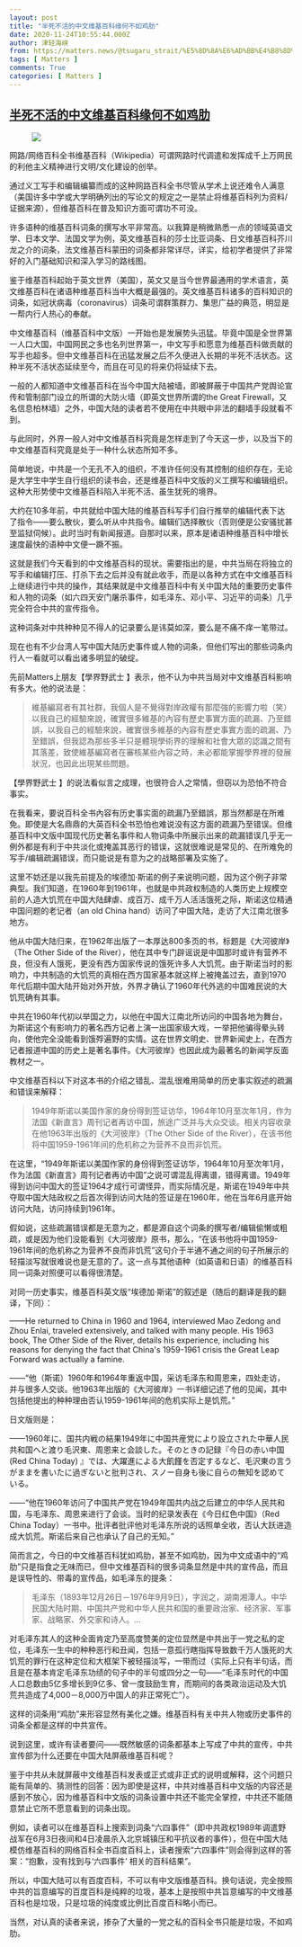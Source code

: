 ```yaml
---
layout: post
title: "半死不活的中文维基百科缘何不如鸡肋"
date: 2020-11-24T10:55:44.000Z
author: 津轻海峡
from: https://matters.news/@tsugaru_strait/%E5%8D%8A%E6%AD%BB%E4%B8%8D%E6%B4%BB%E7%9A%84%E4%B8%AD%E6%96%87%E7%BB%B4%E5%9F%BA%E7%99%BE%E7%A7%91%E7%BC%98%E4%BD%95%E4%B8%8D%E5%A6%82%E9%B8%A1%E8%82%8B-bafybeig7h7xlojkm7q7kyuchvrafmyf3juh7fux3sixsxlwnwpahcdncja
tags: [ Matters ]
comments: True
categories: [ Matters ]
---
```

<!--1606215344000-->
[半死不活的中文维基百科缘何不如鸡肋](https://matters.news/@tsugaru_strait/%E5%8D%8A%E6%AD%BB%E4%B8%8D%E6%B4%BB%E7%9A%84%E4%B8%AD%E6%96%87%E7%BB%B4%E5%9F%BA%E7%99%BE%E7%A7%91%E7%BC%98%E4%BD%95%E4%B8%8D%E5%A6%82%E9%B8%A1%E8%82%8B-bafybeig7h7xlojkm7q7kyuchvrafmyf3juh7fux3sixsxlwnwpahcdncja)
------

<div>
<figure class="image"><img src="https://assets.matters.news/embed/452e3fca-16f0-4c48-9142-2c1abe5a4cf1.jpeg" data-asset-id="452e3fca-16f0-4c48-9142-2c1abe5a4cf1" referrerpolicy="no-referrer"><figcaption><span></span></figcaption></figure><p>网路/网络百科全书维基百科（Wikipedia）可谓网路时代调遣和发挥成千上万网民的利他主义精神进行文明/文化建设的创举。</p><p>通过义工写手和编辑编纂而成的这种网路百科全书尽管从学术上说还难令人满意（美国许多中学或大学明确列出的写论文的规定之一是禁止将维基百科列为资料/证据来源），但维基百科在普及知识方面可谓功不可没。</p><p>许多语种的维基百科词条的撰写水平非常高。以我算是稍微熟悉一点的领域英语文学、日本文学、法国文学为例，英文维基百科的莎士比亚词条、日文维基百科芥川龙之介的词条，法文维基百科蒙田的词条都非常详尽，详实，给初学者提供了非常好的入门基础知识和深入学习的路线图。</p><p>鉴于维基百科起始于英文世界（美国），英文又是当今世界最通用的学术语言，英文维基百科在诸语种维基百科当中大概是最强的。英文维基百科诸多的百科知识的词条，如冠状病毒（coronavirus）词条可谓群策群力、集思广益的典范，明显是一帮内行人热心的奉献。</p><p>中文维基百科（维基百科中文版）一开始也是发展势头迅猛。毕竟中国是全世界第一人口大国，中国网民之多也名列世界第一，中文写手和愿意为维基百科做贡献的写手也超多。但中文维基百科在迅猛发展之后不久便进入长期的半死不活状态。这种半死不活状态延续至今，而且在可见的将来仍将延续下去。</p><p>一般的人都知道中文维基百科在当今中国大陆被墙，即被屏蔽于中国共产党舆论宣传和管制部门设立的所谓的大防火墙（即英文世界所谓的the Great Firewall，又名信息柏林墙）之外，中国大陆的读者若不使用在中共眼中非法的翻墙手段就看不到。</p><p>与此同时，外界一般人对中文维基百科究竟是怎样走到了今天这一步，以及当下的中文维基百科究竟是处于一种什么状态所知不多。</p><p>简单地说，中共是一个无孔不入的组织，不准许任何没有其控制的组织存在，无论是大学生中学生自行组织的读书会，还是维基百科中文版的义工撰写和编辑组织。这种大形势使中文维基百科陷入半死不活、虽生犹死的境界。</p><p>大约在10多年前，中共就给中国大陆的维基百科写手们自行推举的编辑代表下达了指令——要么散伙，要么听从中共指令。编辑们选择散伙（否则便是公安骚扰甚至监狱伺候）。此时当时有新闻报道。自那时以来，原本是诸语种维基百科中增长速度最快的语种中文便一蹶不振。</p><p>这就是我们今天看到的中文维基百科的现状。需要指出的是，中共当局在将独立的写手和编辑打压、打杀下去之后并没有就此收手，而是以各种方式在中文维基百科上继续进行中共的操作，其结果就是中文维基百科中有关中国大陆的重要历史事件和人物的词条（如六四天安门屠杀事件，如毛泽东、邓小平、习近平的词条）几乎完全符合中共的宣传指令。</p><p>这种词条对中共种种见不得人的记录要么是讳莫如深，要么是不痛不痒一笔带过。</p><p>现在也有不少台湾人写中国大陆历史事件或人物的词条，但他们写出的那些词条内行人一看就可以看出诸多明显的破绽。</p><p>先前Matters上朋友【學界野武士 】表示，他不认为中共当局对中文维基百科影响有多大。他的说法是：</p><blockquote>維基編寫者有其社群，我個人是不覺得對岸政權有那麼強的影響力啦（笑）以我自己的經驗來說，確實很多維基的內容有歷史事實方面的疏漏、乃至錯誤，以我自己的經驗來說，確實很多維基的內容有歷史事實方面的疏漏、乃至錯誤，但我認為那些多半只是體現學術界的理解和社會大眾的認識之間有其落差，致使維基編寫者在審核某些內容之時，未必都能掌握學界裡的發展狀況，也因此出現某些問題。</blockquote><p>【學界野武士 】的说法看似言之成理，也很符合人之常情，但窃以为恐怕不符合事实。</p><p>在我看来，要说百科全书內容有历史事实面的疏漏乃至錯誤，那当然都是在所难免。即使是大名鼎鼎的大英百科全书恐怕也难说没有这方面的疏漏乃至错误。但维基百科中文版中国现代历史著名事件和人物词条中所展示出来的疏漏错误几乎无一例外都是有利于中共淡化或掩盖其恶行的错误，这就很难说是常见的、在所难免的写手/编辑疏漏错误，而只能说是有意为之的战略部署及实施了。</p><p>这里不妨还是以我先前提及的埃德加·斯诺的例子来说明问题，因为这个例子非常典型。我们知道，在1960年到1961年，也就是中共政权制造的人类历史上规模空前的人造大饥荒在中国大陆肆虐、成百万、成千万人活活饿死之际，斯诺这位精通中国问题的老记者（an old China hand）访问了中国大陆，走访了大江南北很多地方。</p><p>他从中国大陆归来，在1962年出版了一本厚达800多页的书，标题是《大河彼岸》（The Other Side of the River），他在其中专门辟谣说是中国那时或许有营养不良，但没有人饿死，更没有西方国家传说的饿死许多人大饥荒。由于斯诺当时的影响力，中共制造的大饥荒的真相在西方国家基本就这样上被掩盖过去，直到1970年代后期中国大陆开始对外开放，外界才确认了1960年代外逃的中国难民说的大饥荒确有其事。</p><p>中共在1960年代初以举国之力，以他在中国大江南北所访问的中国各地为舞台，为斯诺这个有影响力的著名西方记者上演一出国家级大戏，一举把他骗得晕头转向，使他完全没能看到饿殍遍野的实情。这在世界文明史、世界新闻史上，在西方记者报道中国的历史上是著名事件。《大河彼岸》也因此成为最著名的新闻学反面教材之一。</p><p>中文维基百科以下对这本书的介绍之错乱、混乱很难用简单的历史事实叙述的疏漏和错误来解释：</p><blockquote>1949年斯诺以美国作家的身份得到签证访华，1964年10月至次年1月，作为法国《新直言》周刊记者再访中国，旅途广泛并与大众交谈。相关内容收录在他1963年出版的《大河彼岸》（The Other Side of the River），在该书他将中国1959-1961年间的危机称之为营养不良而非饥荒。</blockquote><p>在这里，“1949年斯诺以美国作家的身份得到签证访华，1964年10月至次年1月，作为法国《新直言》周刊记者再访中国”之说可谓混乱得离谱，错得离谱。1949年得到访问中国大的签证1964才成行可谓怪异，而实际情况是，斯诺在1949年中共夺取中国大陆政权之后首次得到访问大陆的签证是在1960年，他在当年6月底开始访问大陆，访问持续到1961年。</p><p>假如说，这些疏漏错误都是无意为之，都是源自这个词条的撰写者/编辑偷懒或粗疏，或是因为他们没能看到《大河彼岸》原书，那么，“在该书他将中国1959-1961年间的危机称之为营养不良而非饥荒”这句介于半通不通之间的句子所展示的轻描淡写就很难说也是无意的了。这一点与其他语种（如英语和日语）的维基百科同一词条对照便可以看得很清楚。</p><p>对同一历史事实，维基百科英文版“埃德加·斯诺”的叙述是（随后的翻译是我的翻译，下同）：</p><p>——He returned to China in 1960 and 1964, interviewed Mao Zedong and Zhou Enlai, traveled extensively, and talked with many people. His 1963 book, The Other Side of the River, details his experience, including his reasons for denying the fact that China's 1959-1961 crisis the Great Leap Forward was actually a famine.</p><p>——“他（斯诺）1960年和1964年重返中国，采访毛泽东和周恩来，四处走访，并与很多人交谈。他1963年出版的《大河彼岸》一书详细记述了他的见闻，其中包括他提出的种种理由否认1959-1961年间的危机实际上是饥荒。”</p><p>日文版则是：</p><p>——1960年に、国共内戦の結果1949年に中国共産党により設立された中華人民共和国へと渡り毛沢東、周恩来と会談した。そのときの記録『今日の赤い中国 (Red China Today) 』では、大躍進による大飢饉を否定するなど、毛沢東の言うがままを書いたに過ぎないと批判され、スノー自身も後に自らの無知を認めている。</p><p>——“他在1960年访问了中国共产党在1949年国共内战之后建立的中华人民共和国，与毛泽东、周恩来进行了会谈。当时的纪录发表在《今日红色中国》（Red China Today）一书中。批评者批评他对毛泽东所说的话照单全收，否认大跃进造成大饥荒。斯诺后来自己也承认了自己的无知。”</p><p>简而言之，今日的中文维基百科犹如鸡肋，甚至不如鸡肋，因为中文成语中的“鸡肋”只是指食之无味而已，但中文维基百科的很多词条显然是中共的宣传品，而且是误导性的、带毒的宣传品，如毛泽东的提条：</p><blockquote>毛泽东（1893年12月26日－1976年9月9日），字润之，湖南湘潭人。中华民国大陆时期、中国共产党和中华人民共和国的重要政治家、经济家、军事家、战略家、外交家和诗人。...</blockquote><p>对毛泽东其人的这种全面肯定乃至高度赞美的定位显然是中共出于一党之私的定位，毛泽东一生中的种种恶行和丑闻，包括一意孤行瞎指挥导致数千万人饿死的大饥荒的罪行在这种定位和大框架下被轻描淡写，一带而过（实际上只有半句话，而且是在基本肯定毛泽东功绩的句子中的半句或四分之一句——“毛泽东时代的中国人口总数由5亿多增长到9亿多、曾一度鼓励生育，而期间的各类政治运动及大饥荒共造成了4,000－8,000万中国人的非正常死亡”）。</p><p>这样的词条用“鸡肋”来形容显然有美化之嫌。维基百科有关中共人物或历史事件的词条全都是这样的中共宣传。</p><p>说到这里，或许有读者要问——既然敏感的词条都基本上写成了中共的宣传，中共宣传部为什么还要在中国大陆屏蔽维基百科呢？</p><p>鉴于中共从未就屏蔽中文维基百科发表或正式或非正式的说明或解释，这个问题只能有简单的、猜测性的回答：因为即使是这样，中共对维基百科中文版的内容还是感到不放心，因为维基百科中文版的词条设置中共还不能完全掌控，中共还不能随意禁止它所不愿意看到的词条出现。</p><p>例如，读者可以在维基百科上搜索到词条“六四事件”（即中共政权1989年调遣野战军在6月3日夜间和4日凌晨杀入北京城镇压和平抗议者的事件），但在中国大陆模仿维基百科的网络百科全书百度百科上，读者搜索“六四事件”则会得到这样的答案：“抱歉，没有找到与‘六四事件’ 相关的百科结果”。</p><p>所以，中国大陆可以有百度百科，不可以有中文版维基百科。换句话说，完全按照中共的旨意编写的百度百科是纯粹的垃圾，基本上是按照中共旨意编写的中文维基百科也是垃圾，只是垃圾的纯度或比例比百度百科略小而已。</p><p>当然，对认真的读者来说，掺杂了大量的一党之私的百科全书只能是垃圾，不如鸡肋。</p>
</div>
